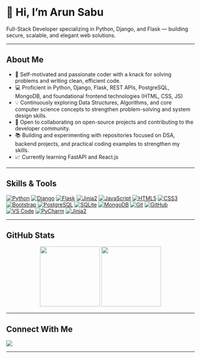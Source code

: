 # 👋 Hi, I’m **Arun Sabu**

Full-Stack Developer specializing in Python, Django, and Flask — building secure, scalable, and elegant web solutions.

---

## About Me

- 🔧 Self-motivated and passionate coder with a knack for solving problems and writing clean, efficient code.
- 💻 Proficient in Python, Django, Flask, REST APIs, PostgreSQL, MongoDB, and foundational frontend technologies (HTML, CSS, JS)
- 💡 Continuously exploring Data Structures, Algorithms, and core computer science concepts to strengthen problem-solving and system design skills.
- 🤝 Open to collaborating on open-source projects and contributing to the developer community.
- 📚 Building and experimenting with repositories focused on DSA, backend projects, and practical coding examples to strengthen my skills.
- 📈 Currently learning FastAPI and React.js


---

##  Skills & Tools

<p align="start">
  <a href="#"><img src="https://img.shields.io/badge/Python-3776AB?style=for-the-badge&logo=python&logoColor=white" alt="Python"></a>
  <a href="#"><img src="https://img.shields.io/badge/Django-092E20?style=for-the-badge&logo=django&logoColor=white" alt="Django"></a>
  <a href="#"><img src="https://img.shields.io/badge/Flask-000000?style=for-the-badge&logo=flask&logoColor=white" alt="Flask"></a>
  <a href="#"><img src="https://img.shields.io/badge/Jinja2-F44D27?style=for-the-badge&logo=jinja&logoColor=white" alt="Jinja2"></a>
  <a href="#"><img src="https://img.shields.io/badge/JavaScript-F7DF1E?style=for-the-badge&logo=javascript&logoColor=black" alt="JavaScript"></a>
  <a href="#"><img src="https://img.shields.io/badge/HTML5-E34F26?style=for-the-badge&logo=html5&logoColor=white" alt="HTML5"></a>
  <a href="#"><img src="https://img.shields.io/badge/CSS3-1572B6?style=for-the-badge&logo=css3&logoColor=white" alt="CSS3"></a>
  <a href="#"><img src="https://img.shields.io/badge/Bootstrap-7952B3?style=for-the-badge&logo=bootstrap&logoColor=white" alt="Bootstrap"></a>
  <a href="#"><img src="https://img.shields.io/badge/PostgreSQL-336791?style=for-the-badge&logo=postgresql&logoColor=white" alt="PostgreSQL"></a>
  <a href="#"><img src="https://img.shields.io/badge/SQLite-003B57?style=for-the-badge&logo=sqlite&logoColor=white" alt="SQLite"></a>
  <a href="#"><img src="https://img.shields.io/badge/MongoDB-47A248?style=for-the-badge&logo=mongodb&logoColor=white" alt="MongoDB"></a>
  <a href="#"><img src="https://img.shields.io/badge/Git-F05032?style=for-the-badge&logo=git&logoColor=white" alt="Git"></a>
  <a href="#"><img src="https://img.shields.io/badge/GitHub-181717?style=for-the-badge&logo=github&logoColor=white" alt="GitHub"></a>
  <a href="#"><img src="https://img.shields.io/badge/VS%20Code-007ACC?style=for-the-badge&logo=visual-studio-code&logoColor=white" alt="VS Code"></a>
  <a href="#"><img src="https://img.shields.io/badge/PyCharm-000000?style=for-the-badge&logo=pycharm&logoColor=white" alt="PyCharm"></a>
  <a href="#"><img src="https://img.shields.io/badge/Postman-F44D27?style=for-the-badge&logo=postman&logoColor=white" alt="Jinja2"></a>
</p>

---

## GitHub Stats

<p align="center">
  <img src="https://github-readme-stats.vercel.app/api?username=arunsabu21&theme=radical&show_icons=true" height="160"/>
  <img src="https://github-readme-streak-stats.herokuapp.com/?user=arunsabu21&theme=radical" height="160"/>
</p>

---

## Connect With Me

<p align="left">
  <a href="https://www.linkedin.com/in/arun-sabu-b8471528a"><img src="https://img.shields.io/badge/LinkedIn-0A66C2?style=for-the-badge&logo=linkedin&logoColor=white"></a>
</p>

---

